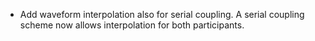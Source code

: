 - Add waveform interpolation also for serial coupling. A serial coupling scheme now allows interpolation for both participants.
